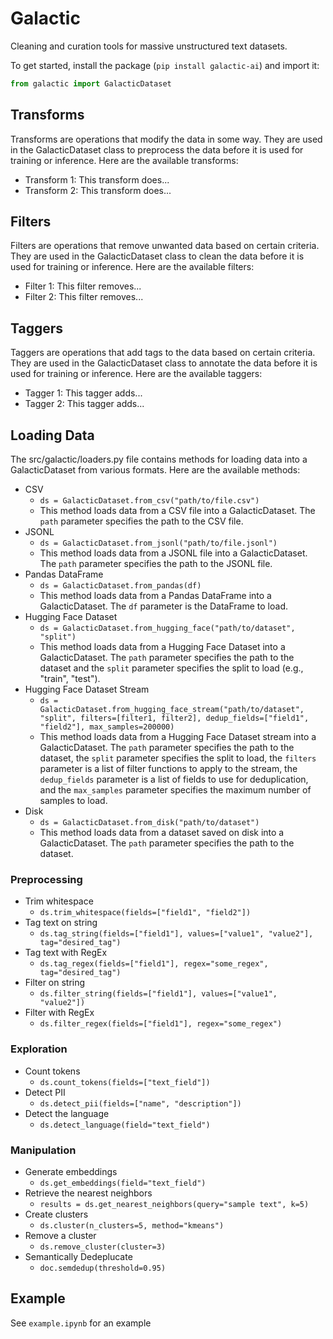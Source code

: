 # Galactic

Cleaning and curation tools for massive unstructured text datasets.

To get started, install the package (`pip install galactic-ai`) and import it:

```python
from galactic import GalacticDataset
```

## Transforms

Transforms are operations that modify the data in some way. They are used in the GalacticDataset class to preprocess the data before it is used for training or inference. Here are the available transforms:

- Transform 1: This transform does...
- Transform 2: This transform does...

## Filters

Filters are operations that remove unwanted data based on certain criteria. They are used in the GalacticDataset class to clean the data before it is used for training or inference. Here are the available filters:

- Filter 1: This filter removes...
- Filter 2: This filter removes...

## Taggers

Taggers are operations that add tags to the data based on certain criteria. They are used in the GalacticDataset class to annotate the data before it is used for training or inference. Here are the available taggers:

- Tagger 1: This tagger adds...
- Tagger 2: This tagger adds...

## Loading Data

The src/galactic/loaders.py file contains methods for loading data into a GalacticDataset from various formats. Here are the available methods:

- CSV
  - `ds = GalacticDataset.from_csv("path/to/file.csv")`
  - This method loads data from a CSV file into a GalacticDataset. The `path` parameter specifies the path to the CSV file.
- JSONL
  - `ds = GalacticDataset.from_jsonl("path/to/file.jsonl")`
  - This method loads data from a JSONL file into a GalacticDataset. The `path` parameter specifies the path to the JSONL file.
- Pandas DataFrame
  - `ds = GalacticDataset.from_pandas(df)`
  - This method loads data from a Pandas DataFrame into a GalacticDataset. The `df` parameter is the DataFrame to load.
- Hugging Face Dataset
  - `ds = GalacticDataset.from_hugging_face("path/to/dataset", "split")`
  - This method loads data from a Hugging Face Dataset into a GalacticDataset. The `path` parameter specifies the path to the dataset and the `split` parameter specifies the split to load (e.g., "train", "test").
- Hugging Face Dataset Stream
  - `ds = GalacticDataset.from_hugging_face_stream("path/to/dataset", "split", filters=[filter1, filter2], dedup_fields=["field1", "field2"], max_samples=200000)`
  - This method loads data from a Hugging Face Dataset stream into a GalacticDataset. The `path` parameter specifies the path to the dataset, the `split` parameter specifies the split to load, the `filters` parameter is a list of filter functions to apply to the stream, the `dedup_fields` parameter is a list of fields to use for deduplication, and the `max_samples` parameter specifies the maximum number of samples to load.
- Disk
  - `ds = GalacticDataset.from_disk("path/to/dataset")`
  - This method loads data from a dataset saved on disk into a GalacticDataset. The `path` parameter specifies the path to the dataset.

### Preprocessing

- Trim whitespace
  - `ds.trim_whitespace(fields=["field1", "field2"])`
- Tag text on string
  - `ds.tag_string(fields=["field1"], values=["value1", "value2"], tag="desired_tag")`
- Tag text with RegEx
  - `ds.tag_regex(fields=["field1"], regex="some_regex", tag="desired_tag")`
- Filter on string
  - `ds.filter_string(fields=["field1"], values=["value1", "value2"])`
- Filter with RegEx
  - `ds.filter_regex(fields=["field1"], regex="some_regex")`

### Exploration

- Count tokens
  - `ds.count_tokens(fields=["text_field"])`
- Detect PII
  - `ds.detect_pii(fields=["name", "description"])`
- Detect the language
  - `ds.detect_language(field="text_field")`

### Manipulation

- Generate embeddings
  - `ds.get_embeddings(field="text_field")`
- Retrieve the nearest neighbors
  - `results = ds.get_nearest_neighbors(query="sample text", k=5)`
- Create clusters
  - `ds.cluster(n_clusters=5, method="kmeans")`
- Remove a cluster
  - `ds.remove_cluster(cluster=3)`
- Semantically Dedeplucate
  - `doc.semdedup(threshold=0.95)`

## Example

See `example.ipynb` for an example
